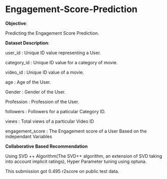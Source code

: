 # Engagement-Score-Prediction

**Objective**:

  Predicting the Engagement Score Prediction.

**Dataset Description**:

  user_id     : Unique ID value representing a User.

  category_id : Unique ID value for a category of movie.

  video_id    : Unique ID value of a movie.

  age         :   Age of the User.

  Gender      : Gender of the User.

  Profession  : Profession of the User.

  followers   : Followers for a paticular Category ID.

  views       : Total views of a particular Video ID

  engagement_score : The Engagement score of a User Based on the independant Variables
  

**Collaborative Based Recommendation**

Using SVD ++ Algorithm(The SVD++ algorithm, an extension of SVD taking into account implicit ratings), Hyper Parameter tuning using optuna.

This submission got 0.495 r2score on public test data.




